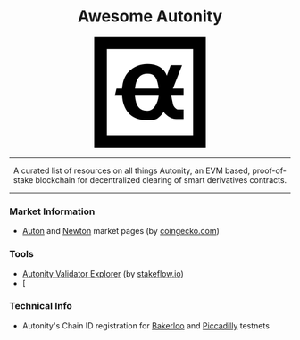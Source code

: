 <h1 align="center"> Awesome Autonity </h1>

<p align="center">
  <img width="200" height="200" src="images/autonity-logo.png">
</p>

---

<p align="center"> A curated list of resources on all things Autonity, an EVM based, proof-of-stake blockchain for decentralized clearing of smart derivatives contracts.</p>

---

### Market Information

- [Auton](https://www.coingecko.com/en/coins/auton) and [Newton](https://www.coingecko.com/en/coins/newton) market pages (by [coingecko.com](https://www.coingecko.com/en/coins/newton))

### Tools
- [Autonity Validator Explorer](https://stakeflow.io/autonity-piccadilly/validators) (by [stakeflow.io](https://stakeflow.io/autonity-piccadilly/validators))
- [ 

### Technical Info
- Autonity's Chain ID registration for [Bakerloo](https://chainlist.org/chain/65010001) and [Piccadilly](https://chainlist.org/chain/65100001) testnets

